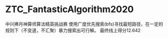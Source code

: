 # ZTC_FantasticAlgorithm2020

中兴捧月神算师算法精英挑战赛
使用广度优先搜索(bfs)寻找最短路径，在一定的规则下（不变道，不汇聚）暴力搜索出可行解。
最终线上得分12.642
